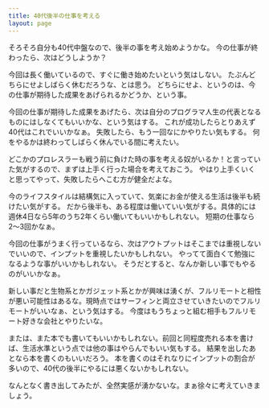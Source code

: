 ```yaml
---
title: 40代後半の仕事を考える
layout: page
---
```

そろそろ自分も40代中盤なので、後半の事を考え始めようかな。
今の仕事が終わったら、次はどうしようか？

今回は長く働いているので、すぐに働き始めたいという気はしない。
たぶんどちらにせよしばらく休むだろうな、とは思う。
どちらにせよ、というのは、今の仕事が期待した成果をあげられるかどうか、という事。

今回の仕事が期待した成果をあげたら、次は自分のプログラマ人生の代表となるものにはしなくてもいいかな、という気はする。
これが成功したらとりあえず40代はこれでいいかなぁ。
失敗したら、もう一回なにかやりたい気もする。
何をやるかは終わってしばらく休んでいる間に考えたい。

どこかのプロレスラーも戦う前に負けた時の事を考える奴がいるか！と言っていた気がするので、まずは上手く行った場合を考えておこう。
やはり上手くいくと思ってやって、失敗したらへこむ方が健全だよな。

今のライフスタイルは結構気に入っていて、気楽にお金が使える生活は後半も続けたい気がする。
だから後半も、ある程度は働いていい気がする。具体的には週休4日なら5年のうち2年くらい働いてもいいかもしれない。
短期の仕事なら2〜3回かなぁ。

今回の仕事がうまく行っているなら、次はアウトプットはそこまでは重視しないでいいので、インプットを重視したいかもしれない。
やってて面白くて勉強になるような事がいいかもしれない。
そうだとすると、なんか新しい事でもやるのがいいかなぁ。

新しい事だと生物系とかガジェット系とかが興味は湧くが、フルリモートと相性が悪い可能性はあるな。現時点ではサーフィンと両立させていきたいのでフルリモートがいいなぁ、という気はする。
今度はもうちょっと組む相手もフルリモート好きな会社とやりたいな。

または、また本でも書いてもいいかもしれない。前回と同程度売れる本を書けば、生活水準という点では他の事はやらんでもいい気もする。
結果を出したあとなら本を書くのもいいだろう。
本を書くのはそれなりにインプットの割合が多いので、40代の後半にやるには悪くないかもしれない。

なんとなく書き出してみたが、全然実感が湧かないな。まぁ徐々に考えていきましょう。